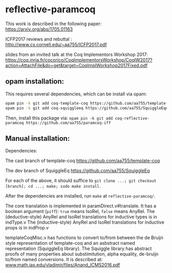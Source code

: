 # reflective-paramcoq

This work is described in the following paper:
https://arxiv.org/abs/1705.01163

ICFP2017 reviews and rebuttal : http://www.cs.cornell.edu/~aa755/ICFP2017.pdf

slides from an invited talk at the Coq Implementors Workshop 2017: https://coq.inria.fr/cocorico/CoqImplementorsWorkshop/CoqIW2017?action=AttachFile&do=get&target=CoqImplWorkshop2017Fixed.pdf

## opam installation:
This requires several dependencies, which can be install via opam:

```sh
opam pin -k git add coq-template-coq https://github.com/aa755/template-coq#cast
opam pin -k git add coq-squiggleeq https://github.com/aa755/SquiggleEq#dev
```

Then, install this package via: `opam pin -k git add coq-reflective-paramcoq https://github.com/aa755/paramcoq-iff`

## Manual installation:

Dependencies:

The cast branch of template-coq https://github.com/aa755/template-coq

The dev branch of SquiggleEq https://github.com/aa755/SquiggleEq

For each of the above, it should suffice to `git clone ...; git checkout [branch]; cd ...; make; sudo make install`.

After the dependencies are installed, run `make` at `reflective-paramcoq/`.

The core translation is implemented in paramDirect.v#translate. It has a boolean argument (`piff`): `true` means IsoRel, `false` means AnyRel.
The (deductive-style) AnyRel and IsoRel translations for inductive types is in indType.v
The (inductive-style) AnyRel and IsoRel translations for inductive props is in indProp.v

templateCoqMisc.v has functions to convert to/from between the de Bruijn style representation of template-coq and an asbstract named representation (SquiggleEq library). The Squiggle library has abstract proofs of many properties about substimitution, alpha equality, de-bruijn to/from named conversions. It is described at:
www.math.ias.edu/vladimir/files/Anand_ICMS2016.pdf
